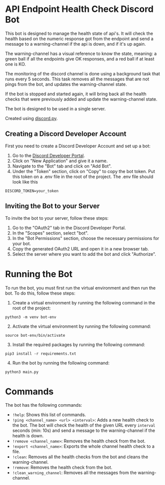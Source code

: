 # API Endpoint Health Check Discord Bot

This bot is designed to manage the health state of api's. It will check the health based on the numeric response got from the endpoint and send a message to a warning-channel if the api is down, and if it's up again.

The warning-channel has a visual reference to know the state, meaning:
a green ball if all the endpoints give OK responses, and a red ball if at least one is KO.

The monitoring of the discord channel is done using a background task that runs every 5 seconds. This task removes all the messages that are not pings from the bot, and updates the warning-channel state.

If the bot is stopped and started again, it will bring back all the health checks that were previously added and update the warning-channel state.

The bot is designed to be used in a single server.

Created using [discord.py](https://github.com/Rapptz/discord.py).

## Creating a Discord Developer Account

First you need to create a Discord Developer Account and set up a bot:

1. Go to the [Discord Developer Portal](https://discord.com/developers/applications).
2. Click on "New Application" and give it a name.
3. Navigate to the "Bot" tab and click on "Add Bot".
4. Under the "Token" section, click on "Copy" to copy the bot token. Put this token on a .env file in the root of the project. The .env file should look like this
```
DISCORD_TOKEN=your_token
```

## Inviting the Bot to your Server

To invite the bot to your server, follow these steps:

1. Go to the "OAuth2" tab in the Discord Developer Portal.
2. In the "Scopes" section, select "bot".
3. In the "Bot Permissions" section, choose the necessary permissions for your bot.
4. Copy the generated OAuth2 URL and open it in a new browser tab.
5. Select the server where you want to add the bot and click "Authorize".

# Running the Bot

To run the bot, you must first run the virtual environment and then run the bot. To do this, follow these steps:

1. Create a virtual environment by running the following command in the root of the project:
```
python3 -m venv bot-env
```
2. Activate the virtual environment by running the following command:
```
source bot-env/bin/activate
```
3. Install the required packages by running the following command:
```
pip3 install -r requirements.txt
```
4. Run the bot by running the following command:
```
python3 main.py
```

# Commands

The bot has the following commands:

- `!help`: Shows this list of commands.
- `!ping <channel_name> <url> <interval>`: Adds a new health check to the bot. The bot will check the health of the given URL every `interval` seconds (min: 10s) and send a message to the warning-channel if the health is down.
- `!remove <channel_name>`: Removes the health check from the bot.
- `!export <channel_name>`: Exports the whole channel health check to a file.
- `!clean`: Removes all the health checks from the bot and cleans the warning-channel.
- `!remove`: Removes the health check from the bot.
- `!clean_warning_channel`: Removes all the messages from the warning-channel.
